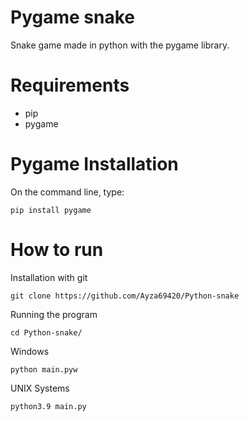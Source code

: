 # Pygame snake

Snake game made in python with the pygame library.

# Requirements

- pip
- pygame

# Pygame Installation

On the command line, type:

```pip install pygame```

# How to run

Installation with git

``git clone https://github.com/Ayza69420/Python-snake``   

Running the program 

``cd Python-snake/``   

Windows

``python main.pyw``  

UNIX Systems

```python3.9 main.py```
